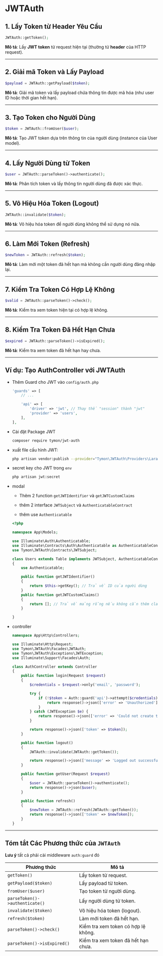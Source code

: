 # JWTAuth

## 1. Lấy Token từ Header Yêu Cầu

```php
JWTAuth::getToken();
```

**Mô tả**: Lấy **JWT token** từ request hiện tại (thường từ **header** của HTTP request).

---

## 2. Giải mã Token và Lấy Payload

```php
$payload = JWTAuth::getPayload($token);
```

**Mô tả**: Giải mã token và lấy payload chứa thông tin được mã hóa (như user ID hoặc thời gian hết hạn).

---

## 3. Tạo Token cho Người Dùng

```php
$token = JWTAuth::fromUser($user);
```

**Mô tả**: Tạo JWT token dựa trên thông tin của người dùng (instance của User model).

---

## 4. Lấy Người Dùng từ Token

```php
$user = JWTAuth::parseToken()->authenticate();
```

**Mô tả**: Phân tích token và lấy thông tin người dùng đã được xác thực.

---

## 5. Vô Hiệu Hóa Token (Logout)

```php
JWTAuth::invalidate($token);
```

**Mô tả**: Vô hiệu hóa token để người dùng không thể sử dụng nó nữa.

---

## 6. Làm Mới Token (Refresh)

```php
$newToken = JWTAuth::refresh($token);
```

**Mô tả**: Làm mới một token đã hết hạn mà không cần người dùng đăng nhập lại.

---

## 7. Kiểm Tra Token Có Hợp Lệ Không

```php
$valid = JWTAuth::parseToken()->check();
```

**Mô tả**: Kiểm tra xem token hiện tại có hợp lệ không.

---

## 8. Kiểm Tra Token Đã Hết Hạn Chưa

```php
$expired = JWTAuth::parseToken()->isExpired();
```

**Mô tả**: Kiểm tra xem token đã hết hạn hay chưa.

---

## Ví dụ: Tạo AuthController với JWTAuth

- Thêm Guard cho JWT vào `config/auth.php`

    ```php
    'guards' => [
        // ...

        'api' => [
            'driver' => 'jwt', // Thay thế "session" thành "jwt"
            'provider' => 'users',
        ],
    ],
    ```

- Cài đặt Package JWT

    ```sh
    composer require tymon/jwt-auth
    ```

- xuất file cấu hình JWT:

    ```sh
    php artisan vendor:publish --provider="Tymon\JWTAuth\Providers\LaravelServiceProvider"
    ```
- secret key cho JWT trong `env`

    ```sh
    php artisan jwt:secret
    ```

- modal
    - Thêm 2 function `getJWTIdentifier` và `getJWTCustomClaims`

    - thêm 2 interface `JWTSubject` và `AuthenticatableContract`

    - thêm use `Authenticatable`

    ```php
    <?php

    namespace App\Models;

    use Illuminate\Auth\Authenticatable;
    use Illuminate\Contracts\Auth\Authenticatable as AuthenticatableContract;
    use Tymon\JWTAuth\Contracts\JWTSubject;

    class Users extends Table implements JWTSubject, AuthenticatableContract
    {
        use Authenticatable;
    
        public function getJWTIdentifier()
        {
            return $this->getKey(); // Trả về ID của người dùng
        }
        public function getJWTCustomClaims()
        {
            return []; // Trả về mảng rỗng nếu không cần thêm claims
        }

    }

    ```

- controller

    ```php
    namespace App\Http\Controllers;

    use Illuminate\Http\Request;
    use Tymon\JWTAuth\Facades\JWTAuth;
    use Tymon\JWTAuth\Exceptions\JWTException;
    use Illuminate\Support\Facades\Auth;

    class AuthController extends Controller
    {
        public function login(Request $request)
        {
            $credentials = $request->only('email', 'password');

            try {
                if (!$token = Auth::guard('api')->attempt($credentials)) {
                    return response()->json(['error' => 'Unauthorized'], 401);
                }
            } catch (JWTException $e) {
                return response()->json(['error' => 'Could not create token'], 500);
            }

            return response()->json(['token' => $token]);
        }

        public function logout()
        {
            JWTAuth::invalidate(JWTAuth::getToken());

            return response()->json(['message' => 'Logged out successfully']);
        }

        public function getUser(Request $request)
        {
            $user = JWTAuth::parseToken()->authenticate();
            return response()->json($user);
        }

        public function refresh()
        {
            $newToken = JWTAuth::refresh(JWTAuth::getToken());
            return response()->json(['token' => $newToken]);
        }
    }
    ```

---

## Tóm tắt Các Phương thức của `JWTAuth`

**Lưu ý** tất cả phải cài middleware `auth:guard` đó

| **Phương thức**                | **Mô tả**                           |
| ------------------------------ | ----------------------------------- |
| `getToken()`                   | Lấy token từ request.               |
| `getPayload($token)`           | Lấy payload từ token.               |
| `fromUser($user)`              | Tạo token từ người dùng.            |
| `parseToken()->authenticate()` | Lấy người dùng từ token.            |
| `invalidate($token)`           | Vô hiệu hóa token (logout).         |
| `refresh($token)`              | Làm mới token đã hết hạn.           |
| `parseToken()->check()`        | Kiểm tra xem token có hợp lệ không. |
| `parseToken()->isExpired()`    | Kiểm tra xem token đã hết hạn chưa. |